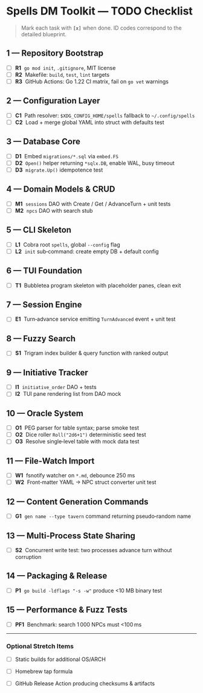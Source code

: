 # Spells DM Toolkit — TODO Checklist

> Mark each task with **`[x]`** when done. ID codes correspond to the detailed blueprint.

## 1 — Repository Bootstrap

- [ ] **R1**  `go mod init`, `.gitignore`, MIT license
- [ ] **R2**  Makefile: `build`, `test`, `lint` targets
- [ ] **R3**  GitHub Actions: Go 1.22 CI matrix, fail on `go vet` warnings

## 2 — Configuration Layer

- [ ] **C1**  Path resolver: `$XDG_CONFIG_HOME/spells` fallback to `~/.config/spells`
- [ ] **C2**  Load + merge global YAML into struct with defaults test

## 3 — Database Core

- [ ] **D1**  Embed `migrations/*.sql` via `embed.FS`
- [ ] **D2**  `Open()` helper returning `*sqlx.DB`, enable WAL, busy timeout
- [ ] **D3**  `migrate.Up()` idempotence test

## 4 — Domain Models & CRUD

- [ ] **M1**  `sessions` DAO with Create / Get / AdvanceTurn + unit tests
- [ ] **M2**  `npcs` DAO with search stub

## 5 — CLI Skeleton

- [ ] **L1**  Cobra root `spells`, global `--config` flag
- [ ] **L2**  `init` sub‑command: create empty DB + default config

## 6 — TUI Foundation

- [ ] **T1**  Bubbletea program skeleton with placeholder panes, clean exit

## 7 — Session Engine

- [ ] **E1**  Turn‑advance service emitting `TurnAdvanced` event + unit test

## 8 — Fuzzy Search

- [ ] **S1**  Trigram index builder & query function with ranked output

## 9 — Initiative Tracker

- [ ] **I1**  `initiative_order` DAO + tests
- [ ] **I2**  TUI pane rendering list from DAO mock

## 10 — Oracle System

- [ ] **O1**  PEG parser for table syntax; parse smoke test
- [ ] **O2**  Dice roller `Roll("2d6+1")` deterministic seed test
- [ ] **O3**  Resolve single‑level table with mock data test

## 11 — File‑Watch Import

- [ ] **W1**  fsnotify watcher on `*.md`, debounce 250 ms
- [ ] **W2**  Front‑matter YAML → NPC struct converter unit test

## 12 — Content Generation Commands

- [ ] **G1**  `gen name --type tavern` command returning pseudo‑random name

## 13 — Multi‑Process State Sharing

- [ ] **S2**  Concurrent write test: two processes advance turn without corruption

## 14 — Packaging & Release

- [ ] **P1**  `go build -ldflags "-s -w"` produce <10 MB binary test

## 15 — Performance & Fuzz Tests

- [ ] **PF1**  Benchmark: search 1 000 NPCs must <100 ms

---

### Optional Stretch Items

- [ ] Static builds for additional OS/ARCH
- [ ] Homebrew tap formula
- [ ] GitHub Release Action producing checksums & artifacts

